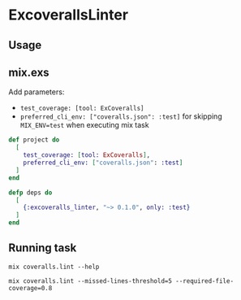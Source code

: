 # ExcoverallsLinter

## Usage

## mix.exs

Add parameters:

- `test_coverage: [tool: ExCoveralls]`
- `preferred_cli_env: ["coveralls.json": :test]` for skipping `MIX_ENV=test` when executing mix task

```elixir
def project do
  [
    test_coverage: [tool: ExCoveralls],
    preferred_cli_env: ["coveralls.json": :test]
  ]
end

defp deps do
  [
    {:excoveralls_linter, "~> 0.1.0", only: :test}
  ]
end
```

## Running task

```
mix coveralls.lint --help
```

```
mix coveralls.lint --missed-lines-threshold=5 --required-file-coverage=0.8
```



